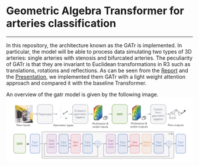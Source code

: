 # Geometric Algebra Transformer for arteries classification

---


In this repository, the architecture known as the GATr is implemented. In particular, the model will be able to process data simulating two types of 3D arteries: single arteries with stenosis and bifurcated arteries. The peculiarity of GATr is that they are invariant to Euclidean transformations in R3 such as translations, rotations and reflections. As can be seen from the [Report](https://github.com/msilver22/GATr_arteries_classification/blob/main/report.pdf) and the [Presentation](https://github.com/msilver22/GATr_arteries_classification/blob/main/GATr_Sapienza_Presentation.pdf), we implemented them GATr with a light weight attention approach and compared it with the baseline Transformer. 

An overview of the gatr model is given by the following image.
![Architecture](https://github.com/msilver22/GATr_arteries_classification/blob/main/photos/gatr_architecture2.png)
